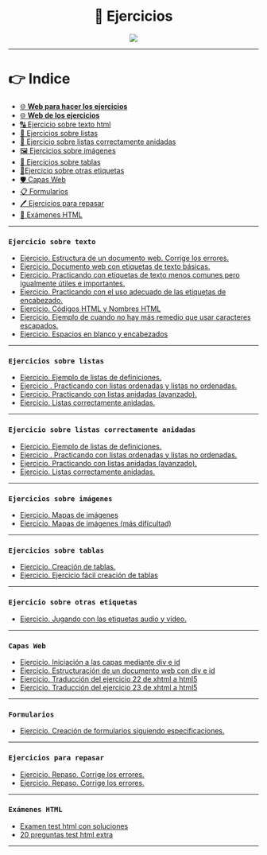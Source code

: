 <div align="center">

# 🦾 Ejercicios

<img src='https://media.giphy.com/media/FhHBo0W2uae1gjCaMx/giphy.gif'>

</div>

---

# 👉 Indice

- [🌐 **Web para hacer los ejercicios**](https://www.programiz.com/html/online-compiler/)
- [🌐 **Web de los ejercicios**](https://francescricart.com/tutorial-html/ejercicios-html/)
- [🔠 Ejercicio sobre texto html](#ejercicio-sobre-texto)
- [📃 Ejercicios sobre listas](#ejercicios-sobre-listas)
- [📜 Ejercicio sobre listas correctamente anidadas](#ejercicio-sobre-listas-correctamente-anidadas)
- [🖼 Ejercicios sobre imágenes](#ejercicios-sobre-imágenes)
- [📏 Ejercicios sobre tablas](#ejercicios-sobre-tablas)
- [🧷Ejercicio sobre otras etiquetas](#ejercicio-sobre-otras-etiquetas)
- [🛡 Capas Web](#capas-web)
- [📋 Formularios](#formularios)
- [🖊 Ejercicios para repasar](#ejercicios-para-repasar)
- [📝 Exámenes HTML](#exámenes-html)

---

### `Ejercicio sobre texto`

- [Ejercicio. Estructura de un documento web. Corrige los errores.]()
- [Ejercicio. Documento web con etiquetas de texto básicas.]()
- [Ejercicio. Practicando con etiquetas de texto menos comunes pero igualmente útiles e importantes.]()
- [Ejercicio. Practicando con el uso adecuado de las etiquetas de encabezado.]()
- [Ejercicio. Códigos HTML y Nombres HTML]()
- [Ejercicio. Ejemplo de cuando no hay más remedio que usar caracteres escapados.]()
- [Ejercicio. Espacios en blanco y encabezados]()

---

### `Ejercicios sobre listas`

- [Ejercicio. Ejemplo de listas de definiciones.]()
- [Ejercicio . Practicando con listas ordenadas y listas no ordenadas.]()
- [Ejercicio. Practicando con listas anidadas (avanzado).]()
- [Ejercicio. Listas correctamente anidadas.]()

---

### `Ejercicio sobre listas correctamente anidadas`

- [Ejercicio. Ejemplo de listas de definiciones.]()
- [Ejercicio . Practicando con listas ordenadas y listas no ordenadas.]()
- [Ejercicio. Practicando con listas anidadas (avanzado).]()
- [Ejercicio. Listas correctamente anidadas.]()

---

### `Ejercicios sobre imágenes`

- [Ejercicio. Mapas de imágenes]()
- [Ejercicio. Mapas de imágenes (más difícultad)]()

---

### `Ejercicios sobre tablas`

- [Ejercicio. Creación de tablas.]()
- [Ejercicio. Ejercicio fácil creación de tablas]()

---

### `Ejercicio sobre otras etiquetas`
- [Ejercicio. Jugando con las etiquetas audio y vídeo.]()

---

### `Capas Web`
- [Ejercicio. Iniciación a las capas mediante div e id]()
- [Ejercicio. Estructuración de un documento web con div e id]()
- [Ejercicio. Traducción del ejercicio 22 de xhtml a html5]()
- [Ejercicio. Traducción del ejercicio 23 de xhtml a html5]()

---

### `Formularios`
- [Ejercicio. Creación de formularios siguiendo especificaciones.]()

---

### `Ejercicios para repasar`
- [Ejercicio. Repaso. Corrige los errores.]()
- [Ejercicio. Repaso. Corrige los errores.]()

---

### `Exámenes HTML`
- [Examen test html con soluciones]()
- [20 preguntas test html extra]()

---